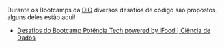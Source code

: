 Durante os Bootcamps da [DIO](https://web.dio.me/home) diversos desafios de código são propostos, alguns deles estão aqui!

- [Desafios do Bootcamp Potência Tech powered by iFood | Ciência de Dados](https://github.com/DheniMoura/Desafios_DIO/tree/main/Bootcamp%20IFood)